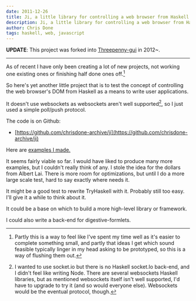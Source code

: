 ```yaml
---
date: 2011-12-26
title: Ji, a little library for controlling a web browser from Haskell
description: Ji, a little library for controlling a web browser from Haskell
author: Chris Done
tags: haskell, web, javascript
---
```


**UPDATE**: This project was forked into [Threepenny-gui](https://github.com/HeinrichApfelmus/threepenny-gui) in 2012~.

---

As of recent I have only been creating a lot of new projects, not
working one existing ones or finishing half done ones off.[^1]

So here's yet another little project that is to test the concept of
controlling the web browser's DOM from Haskell as a means to write
user applications.

It doesn't use websockets as websockets aren't well supported[^2], so I
just used a simple poll/push protocol.

The code is on Github:

* [https://github.com/chrisdone-archive/ji](https://github.com/chrisdone-archive/ji)

Here are [examples I made.](https://github.com/chrisdone-archive/ji/tree/master/examples)

It seems fairly viable so far. I would have liked to produce many more
examples, but I couldn't really think of any. I stole the idea for the
dollars from Albert Lai. There is more room for optimizations, but
until I do a more large scale test, hard to say exactly where needs
it.

It might be a good test to rewrite TryHaskell with it. Probably still
too easy. I'll give it a while to think about it.

It could be a base on which to build a more high-level library or
framework.

I could also write a back-end for digestive-formlets.

[^1]: Partly this is a way to feel like I've spent my time well as
      it's easier to complete something small, and partly that ideas I
      get which sound feasible typically linger in my head asking to
      be prototyped, so this is a way of flushing them out.

[^2]: I wanted to use socket.io but there is no Haskell socket.Io
      back-end, and I didn't feel like writing Node. There are several
      websockets Haskell libraries, but as mentioned websockets itself
      isn't well supported, I'd have to upgrade to try it (and so
      would everyone else). Websockets would be the eventual protocol,
      though.
